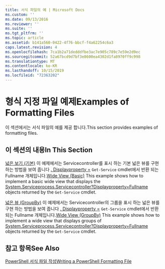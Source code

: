 ```yaml
---
title: 서식 파일의 예 | Microsoft Docs
ms.custom: ''
ms.date: 09/13/2016
ms.reviewer: ''
ms.suite: ''
ms.tgt_pltfrm: ''
ms.topic: article
ms.assetid: b141a560-0422-4f76-bbcf-f4a62254c6a3
caps.latest.revision: 4
ms.openlocfilehash: 7ca1b2a71dedddfbe3ac7e905c789c7e59e2d9ec
ms.sourcegitcommit: 52a67bcd9d7bf3e8600ea4302d1fa8970ff9c998
ms.translationtype: MT
ms.contentlocale: ko-KR
ms.lasthandoff: 10/15/2019
ms.locfileid: "72363202"
---
```

# <a name="examples-of-formatting-files"></a><span data-ttu-id="e6085-102">형식 지정 파일 예제</span><span class="sxs-lookup"><span data-stu-id="e6085-102">Examples of Formatting Files</span></span>

<span data-ttu-id="e6085-103">이 섹션에서는 서식 파일의 예를 제공 합니다.</span><span class="sxs-lookup"><span data-stu-id="e6085-103">This section provides examples of formatting files.</span></span>

## <a name="in-this-section"></a><span data-ttu-id="e6085-104">이 섹션의 내용</span><span class="sxs-lookup"><span data-stu-id="e6085-104">In This Section</span></span>

<span data-ttu-id="e6085-105">[넓은 보기 (기본)](./wide-view-basic.md) 이 예제에서는 Servicecontroller를 표시 하는 기본 넓은 뷰를 구현 하는 방법을 보여 줍니다 [. Displayproperty =](/dotnet/api/System.ServiceProcess.ServiceController) `Get-Service` cmdlet에서 반환 되는 Fullname 개체입니다.</span><span class="sxs-lookup"><span data-stu-id="e6085-105">[Wide View (Basic)](./wide-view-basic.md) This example shows how to implement a basic wide view that displays the [System.Serviceprocess.Servicecontroller?Displayproperty=Fullname](/dotnet/api/System.ServiceProcess.ServiceController) objects returned by the `Get-Service` cmdlet.</span></span>

<span data-ttu-id="e6085-106">[넓은 뷰 (GroupBy)](./wide-view-groupby.md) 이 예제에서는 Servicecontroller의 그룹을 표시 하는 넓은 뷰를 구현 하는 방법을 보여 줍니다 [. Displayproperty =](/dotnet/api/System.ServiceProcess.ServiceController) `Get-Service` cmdlet에서 반환 되는 Fullname 개체입니다.</span><span class="sxs-lookup"><span data-stu-id="e6085-106">[Wide View (GroupBy)](./wide-view-groupby.md) This example shows how to implement a wide view that displays groups of [System.Serviceprocess.Servicecontroller?Displayproperty=Fullname](/dotnet/api/System.ServiceProcess.ServiceController) objects returned by the `Get-Service` cmdlet.</span></span>

## <a name="see-also"></a><span data-ttu-id="e6085-107">참고 항목</span><span class="sxs-lookup"><span data-stu-id="e6085-107">See Also</span></span>

[<span data-ttu-id="e6085-108">PowerShell 서식 파일 작성</span><span class="sxs-lookup"><span data-stu-id="e6085-108">Writing a PowerShell Formatting File</span></span>](./writing-a-powershell-formatting-file.md)
